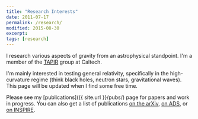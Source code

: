 ```yaml
---
title: "Research Interests"
date: 2011-07-17
permalink: /research/
modified: 2015-08-30
excerpt:
tags: [research]
---
```


I research various aspects of gravity from an astrophysical
standpoint. I'm a member of the [TAPIR](http://www.tapir.caltech.edu/
"Theoretical astrophysics including relativity") group at Caltech.

I'm mainly interested in testing general relativity, specifically in
the high-curvature regime (think black holes, neutron stars,
gravitational waves).  This page will be updated when I find some free
time.

Please see my [publications]({{ site.url }}/pubs/) page for papers and work in
progress. You can also get a list of publications
[on the arXiv](http://arxiv.org/a/stein_l_1),
[on ADS](http://adsabs.harvard.edu/cgi-bin/nph-abs_connect?db_key=AST&amp;db_key=PHY&amp;db_key=PRE&amp;qform=AST&amp;arxiv_sel=astro-ph&amp;arxiv_sel=gr-qc&amp;arxiv_sel=hep-ph&amp;arxiv_sel=hep-th&amp;aut_logic=SIMPLE&amp;obj_logic=OR&amp;author=Stein%2C+Leo+C%0D%0A-Abbott%0D%0A-Lima&amp;object=&amp;start_mon=&amp;start_year=2000&amp;end_mon=&amp;end_year=&amp;ttl_logic=OR&amp;title=&amp;txt_logic=OR&amp;text=&amp;nr_to_return=200&amp;start_nr=1&amp;jou_pick=ALL&amp;ref_stems=&amp;data_and=ALL&amp;group_and=ALL&amp;start_entry_day=&amp;start_entry_mon=&amp;start_entry_year=&amp;end_entry_day=&amp;end_entry_mon=&amp;end_entry_year=&amp;min_score=&amp;sort=NDATE&amp;data_type=SHORT&amp;aut_syn=YES&amp;aut_wt=&amp;obj_wt=&amp;ttl_wt=&amp;txt_wt=&amp;version=1),
or [on INSPIRE](http://inspirehep.net/search?p=exactauthor%3AL.C.Stein.2).
